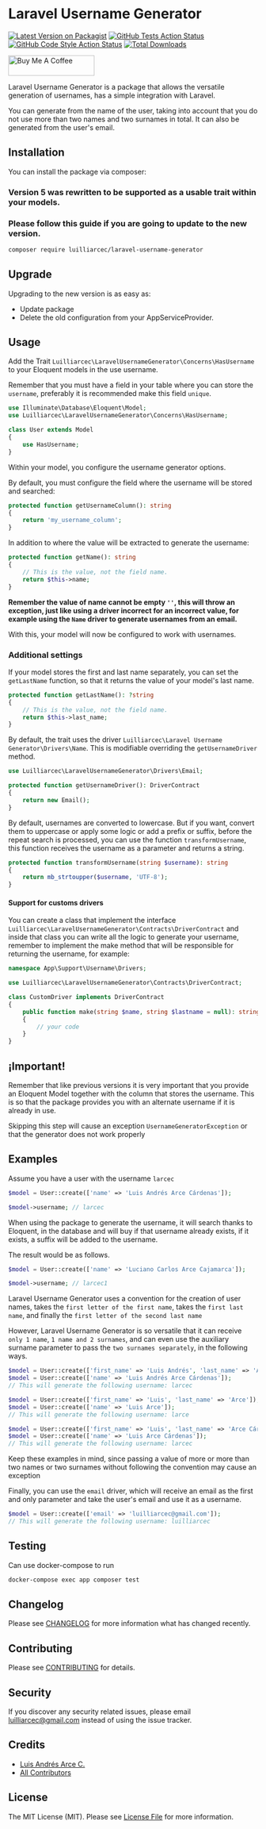 # Laravel Username Generator

[![Latest Version on Packagist](https://img.shields.io/packagist/v/luilliarcec/laravel-username-generator.svg)](https://packagist.org/packages/luilliarcec/laravel-username-generator)
[![GitHub Tests Action Status](https://img.shields.io/github/actions/workflow/status/luilliarcec/laravel-username-generator/run-tests.yml?branch=master&label=tests&style=flat-square)](https://github.com/luilliarcec/laravel-username-generator/actions?query=workflow%3Arun-tests+branch%3Amaster)
[![GitHub Code Style Action Status](https://img.shields.io/github/actions/workflow/status/luilliarcec/laravel-username-generator/fix-php-code-style-issues.yml?branch=master&label=code%20style&style=flat-square)](https://github.com/luilliarcec/laravel-username-generator/actions?query=workflow%3A"Fix+PHP+code+style+issues"+branch%3Amaster)
[![Total Downloads](https://img.shields.io/packagist/dt/luilliarcec/laravel-username-generator)](https://packagist.org/packages/luilliarcec/laravel-username-generator)

<a href="https://www.buymeacoffee.com/luilliarcec" target="_blank"><img src="https://cdn.buymeacoffee.com/buttons/default-orange.png" alt="Buy Me A Coffee" height="41" width="174"></a>

Laravel Username Generator is a package that allows the versatile generation of usernames, has a simple integration
with Laravel.

You can generate from the name of the user, taking into account that you do not use more than two names and two surnames
in total. It can also be generated from the user's email.

## Installation

You can install the package via composer:

### Version 5 was rewritten to be supported as a usable trait within your models.

### Please follow this guide if you are going to update to the new version.

```bash
composer require luilliarcec/laravel-username-generator
```

## Upgrade

Upgrading to the new version is as easy as:

- Update package
- Delete the old configuration from your AppServiceProvider.

## Usage

Add the Trait `Luilliarcec\LaravelUsernameGenerator\Concerns\HasUsername` to your Eloquent models in the
use username.

Remember that you must have a field in your table where you can store the `username`, preferably it is recommended
make this field `unique`.

```php
use Illuminate\Database\Eloquent\Model;
use Luilliarcec\LaravelUsernameGenerator\Concerns\HasUsername;

class User extends Model
{
    use HasUsername;
}
```

Within your model, you configure the username generator options.

By default, you must configure the field where the username will be stored and searched:

```php
protected function getUsernameColumn(): string
{
    return 'my_username_column';
}
```

In addition to where the value will be extracted to generate the username:

```php
protected function getName(): string
{
    // This is the value, not the field name.
    return $this->name;
}
```

**Remember the value of name cannot be empty `''`, this will throw an exception, just like using a driver 
incorrect for an incorrect value, for example using the `Name` driver to generate usernames from an email.**

With this, your model will now be configured to work with usernames.

### Additional settings

If your model stores the first and last name separately, you can set the `getLastName` function, so that it returns
the value of your model's last name.

```php
protected function getLastName(): ?string
{
    // This is the value, not the field name.
    return $this->last_name;
}
```

By default, the trait uses the driver `Luilliarcec\Laravel Username Generator\Drivers\Name`. This is modifiable
overriding the `getUsernameDriver` method.

```php
use Luilliarcec\LaravelUsernameGenerator\Drivers\Email;

protected function getUsernameDriver(): DriverContract
{
    return new Email();
}
```

By default, usernames are converted to lowercase. But if you want, convert them to uppercase or apply
some logic or add a prefix or suffix, before the repeat search is processed, you can use the function
`transformUsername`, this function receives the username as a parameter and returns a string.

```php
protected function transformUsername(string $username): string
{
    return mb_strtoupper($username, 'UTF-8');
}
```

#### Support for customs drivers

You can create a class that implement the
interface `Luilliarcec\LaravelUsernameGenerator\Contracts\DriverContract`
and inside that class you can write all the logic to generate your username, remember to implement the make method that
will be responsible for returning the username, for example:

```php
namespace App\Support\Username\Drivers;

use Luilliarcec\LaravelUsernameGenerator\Contracts\DriverContract;

class CustomDriver implements DriverContract
{
    public function make(string $name, string $lastname = null): string
    {
        // your code
    }
}
```

## ¡Important!

Remember that like previous versions it is very important that you provide an Eloquent Model together with the column
that stores the username. This is so that the package provides you with an alternate username if it is already in use.

Skipping this step will cause an exception `UsernameGeneratorException` or that the generator does not work properly

## Examples

Assume you have a user with the username `larcec`

```php
$model = User::create(['name' => 'Luis Andrés Arce Cárdenas']);

$model->username; // larcec
```

When using the package to generate the username, it will search thanks to Eloquent, in the database and will buy if that
username already exists, if it exists, a suffix will be added to the username.

The result would be as follows.

```php
$model = User::create(['name' => 'Luciano Carlos Arce Cajamarca']);

$model->username; // larcec1
```

Laravel Username Generator uses a convention for the creation of user names, takes the `first letter of the first name`,
takes the `first last name`, and finally the `first letter of the second last name`

However, Laravel Username Generator is so versatile that it can receive `only 1 name`, `1 name and 2 surnames`, and can
even use the auxiliary surname parameter to pass the `two surnames separately`, in the following ways.

```php
$model = User::create(['first_name' => 'Luis Andrés', 'last_name' => 'Arce Cárdenas']);
$model = User::create(['name' => 'Luis Andrés Arce Cárdenas']);
// This will generate the following username: larcec

$model = User::create(['first_name' => 'Luis', 'last_name' => 'Arce']);
$model = User::create(['name' => 'Luis Arce']);
// This will generate the following username: larce

$model = User::create(['first_name' => 'Luis', 'last_name' => 'Arce Cárdenas']);
$model = User::create(['name' => 'Luis Arce Cárdenas']);
// This will generate the following username: larcec
```

Keep these examples in mind, since passing a value of more or more than two names or two surnames without following the
convention may cause an exception

Finally, you can use the `email` driver, which will receive an email as the first and only parameter and take the user's
email and use it as a username.

```php
$model = User::create(['email' => 'luilliarcec@gmail.com']);
// This will generate the following username: luilliarcec
```

## Testing

Can use docker-compose to run

``` bash
docker-compose exec app composer test
```

## Changelog

Please see [CHANGELOG](CHANGELOG.md) for more information what has changed recently.

## Contributing

Please see [CONTRIBUTING](CONTRIBUTING.md) for details.

## Security

If you discover any security related issues, please email luilliarcec@gmail.com instead of using the issue tracker.

## Credits

- [Luis Andrés Arce C.](https://github.com/luilliarcec)
- [All Contributors](../../contributors)

## License

The MIT License (MIT). Please see [License File](LICENSE.md) for more information.
